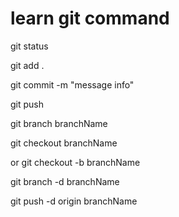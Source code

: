 # learn git command

git status

git add .

git commit -m "message info"

git push

git branch branchName

git checkout branchName

or  git checkout -b branchName

git branch -d branchName

git push -d origin branchName
